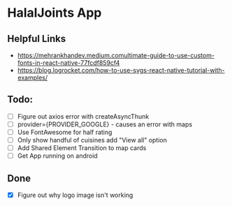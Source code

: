 # HalalJoints App

## Helpful Links

- https://mehrankhandev.medium.comultimate-guide-to-use-custom-fonts-in-react-native-77fcdf859cf4
- https://blog.logrocket.com/how-to-use-svgs-react-native-tutorial-with-examples/

## Todo:

- [ ] Figure out axios error with createAsyncThunk
- [ ] provider={PROVIDER_GOOGLE} - causes an error with maps
- [ ] Use FontAwesome for half rating
- [ ] Only show handful of cuisines add "View all" option
- [ ] Add Shared Element Transition to map cards
- [ ] Get App running on android

## Done

- [x] Figure out why logo image isn't working

